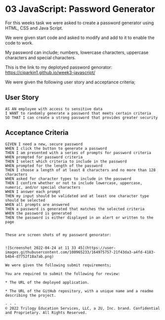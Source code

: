 # 03 JavaScript: Password Generator
For this weeks task we were asked to create a password generator using HTML, CSS and Java Script.

We were given start code and asked to modify and add to it to enable the code to work. 

My password can include; numbers, lowercase characters, uppercase characters and special characters.

This is the link to my deplotyed password genorator: https://ciparkin1.github.io/week3-javascript/

We were given the following user story and acceptance criteria;

## User Story

```
AS AN employee with access to sensitive data
I WANT to randomly generate a password that meets certain criteria
SO THAT I can create a strong password that provides greater security
```

## Acceptance Criteria

```
GIVEN I need a new, secure password
WHEN I click the button to generate a password
THEN I am presented with a series of prompts for password criteria
WHEN prompted for password criteria
THEN I select which criteria to include in the password
WHEN prompted for the length of the password
THEN I choose a length of at least 8 characters and no more than 128 characters
WHEN asked for character types to include in the password
THEN I confirm whether or not to include lowercase, uppercase, numeric, and/or special characters
WHEN I answer each prompt
THEN my input should be validated and at least one character type should be selected
WHEN all prompts are answered
THEN a password is generated that matches the selected criteria
WHEN the password is generated
THEN the password is either displayed in an alert or written to the page


These are screen shots of my password genorator:


![Screenshot 2022-04-24 at 11 33 45](https://user-images.githubusercontent.com/100965233/164975757-21f43da3-a4fd-4183-b4b4-d7752f18a7ab.png)

We were given the following submit requirements;

You are required to submit the following for review:

* The URL of the deployed application.

* The URL of the GitHub repository, with a unique name and a readme describing the project.

- - -
© 2022 Trilogy Education Services, LLC, a 2U, Inc. brand. Confidential and Proprietary. All Rights Reserved.
